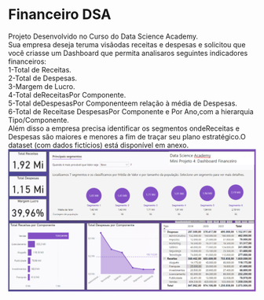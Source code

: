 # Financeiro DSA
 Projeto Desenvolvido no Curso do Data Science Academy. <br>
 Sua empresa deseja teruma visãodas receitas e despesas e solicitou que você criasse um Dashboard que permita analisaros seguintes indicadores financeiros: <br>
 1-Total de Receitas. <br>
 2-Total de Despesas. <br>
 3-Margem de Lucro. <br>
 4-Total deReceitasPor Componente. <br>
 5-Total deDespesasPor Componenteem relação à média de Despesas. <br>
 6-Total  de  Receitase  DespesasPor  Componente  e  Por  Ano,com  a  hierarquia Tipo/Componente. <br>
 Além disso a empresa precisa identificar os segmentos ondeReceitas e Despesas são maiores e menores a fim de traçar seu plano estratégico.O dataset (com dados fictícios) está disponível em anexo. 
 <img src="Dashboard financeiro.png" alt="">

